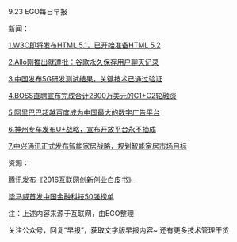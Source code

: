 9.23 EGO每日早报

新闻：

[1.W3C即将发布HTML 5.1，已开始准备HTML 5.2](https://news.cnblogs.com/n/553920/)

[2.Allo刚推出就遭批：谷歌永久保存用户聊天记录](http://www.cnbeta.com/articles/541781.htm)

[3.中国发布5G研发测试结果，关键技术已通过验证](http://tech.qq.com/a/20160922/038663.htm)

[4.BOSS直聘宣布完成合计2800万美元的C1+C2轮融资](http://www.techweb.com.cn/finance/2016-09-22/2398703.shtml)

[5.阿里巴巴超越百度成为中国最大的数字广告平台](http://news.mydrivers.com/1/500/500648.htm)

[6.神州专车发布U+战略，宣布开放平台永不抽成](http://tech.huanqiu.com/internet/2016-09/9471892.html)

[7.中兴通讯正式发布智能家居战略，规划智能家居市场目标](http://www.leiphone.com/news/201609/dhGcoBm3hdQsxpFQ.html)

资源：

[腾讯发布《2016互联网创新创业白皮书》](http://tech.qq.com/a/20160922/026189.htm)

[毕马威首发中国金融科技50强榜单](https://assets.kpmg.com/content/dam/kpmg/cn/pdf/zh/2016/09/2016-china-leading-fintech-50.pdf)

注：上述内容来源于互联网，由EGO整理

关注公众号，回复“早报”，获取文字版早报内容~
还有更多技术管理干货
